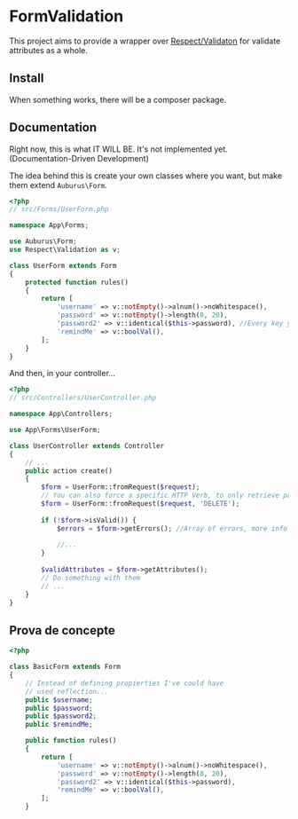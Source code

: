 # FormValidation

This project aims to provide a wrapper over [Respect/Validaton](https://github.com/Respect/Validation) for validate attributes
as a whole.

## Install
When something works, there will be a composer package.

## Documentation

Right now, this is what IT WILL BE. It's not implemented yet. (Documentation-Driven Development)

The idea behind this is create your own classes where you want, but make them extend `Auburus\Form`.

```php
<?php
// src/Forms/UserForm.php

namespace App\Forms;

use Auburus\Form;
use Respect\Validation as v;

class UserForm extends Form
{
    protected function rules()
    {
        return [
            'username' => v::notEmpty()->alnum()->noWhitespace(),
            'password' => v::notEmpty()->length(8, 20),
            'password2' => v::identical($this->password), //Every key you define is accessible as a property
            'remindMe' => v::boolVal(),
        ];
    }
}
```

And then, in your controller...

```php
<?php
// src/Controllers/UserController.php

namespace App\Controllers;

use App\Forms\UserForm;

class UserController extends Controller
{
    // ...
    public action create()
    {
        $form = UserForm::fromRequest($request);
        // You can also force a specific HTTP Verb, to only retrieve params from there
        $form = UserForm::fromRequest($request, 'DELETE');
        
        if (!$form->isValid()) {
            $errors = $form->getErrors(); //Array of errors, more info about this later
            
            //...
        }
        
        $validAttributes = $form->getAttributes();
        // Do something with them
        // ...
    }
}
```

## Prova de concepte

```php
<?php

class BasicForm extends Form
{
    // Instead of defining propierties I've could have
    // used reflection...
    public $username;
    public $password;
    public $password2;
    public $remindMe;

    public function rules()
    {
        return [
            'username' => v::notEmpty()->alnum()->noWhitespace(),
            'password' => v::notEmpty()->length(8, 20),
            'password2' => v::identical($this->password),
            'remindMe' => v::boolVal(),
        ];
    }

```
